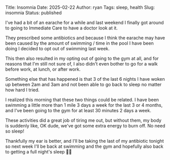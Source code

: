 Title: Insomnia
Date: 2025-02-22
Author: ryan
Tags: sleep, health
Slug: insomnia
Status: published

I've had a bit of an earache for a while and last weekend I finally got around to going to Immediate Care to have a doctor look at it.

They prescribed some antibiotics and because I think the earache may have been caused by the amount of swimming / time in the pool I have been doing I decided to opt out of swimming last week.

This then also resulted in my opting out of going to the gym at all, and for reasons that I'm still not sure of, I also didn't even bother to go for a walk before work, at lunch, or after work.

Something else that has happened is that 3 of the last 6 nights I have woken up between 2am and 3am and not been able to go back to sleep no matter how hard I tried.

I realized this morning that these two things could be related. I have been swimming a little more than 1 mile 3 days a week for the last 3 or 4 months, and I've been going to the gym for at least 30 minutes 2 days a week.

These activities did a great job of tiring me out, but without them, my body is suddenly like, OK dude, we've got some extra energy to burn off. No need so sleep!

Thankfully my ear is better, and I'll be taking the last of my antibiotic tonight so next week I'll be back at swimming and the gym and hopefully also back to getting a full night's sleep 🤞🏻
